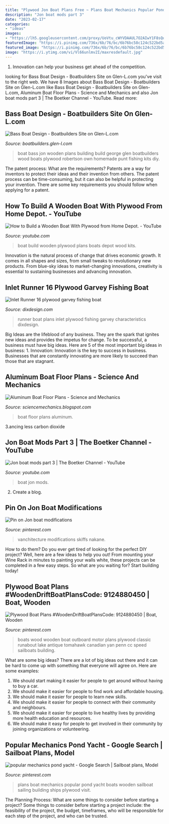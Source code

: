 ```yaml
---
title: "Plywood Jon Boat Plans Free ~ Plans Boat Mechanics Popular Pond Yacht Boats Wooden Sailboat Sailing Building Ships Plywood Visit"
description: "Jon boat mods part 3"
date: "2023-02-17"
categories:
- "ideas"
images:
- "https://lh5.googleusercontent.com/proxy/UoVtu_cWYVDAAUL7O2AIwY1F8sQow0vnJBdqu9rW7eQsvpVD4g5EhUh2vvb5JzYN-UAXLhIxj5C8o3MsxfcU4gUuHdEx8WeiER0B5Da5_AaH=w1200-h630-p-k-no-nu"
featuredImage: "https://i.pinimg.com/736x/6b/76/bc/6b76bc58c124c522bd5a604dee854c36.jpg"
featured_image: "https://i.pinimg.com/736x/6b/76/bc/6b76bc58c124c522bd5a604dee854c36.jpg"
image: "https://i.ytimg.com/vi/Vl66unlmv2I/maxresdefault.jpg"
---
```



1. Innovation can help your business get ahead of the competition.

	

		
looking for Bass Boat Design - Boatbuilders Site on Glen-L.com you've visit to the right web. We have 8 Images about Bass Boat Design - Boatbuilders Site on Glen-L.com like Bass Boat Design - Boatbuilders Site on Glen-L.com, Aluminum Boat Floor Plans - Science and Mechanics and also Jon boat mods part 3 | The Boetker Channel - YouTube. Read more:
		
    
## Bass Boat Design - Boatbuilders Site On Glen-L.com

<img loading=lazy src="http://boatbuilders.glen-l.com/wp-content/gallery/bass-boat-george-robertson-719/pic719b1.jpg" onerror="this.onerror=null;this.src='https://tse2.mm.bing.net/th?id=OIP.vqluzyU2ld5kWRDX58t7KAAAAA&amp;pid=15.1';" alt="Bass Boat Design - Boatbuilders Site on Glen-L.com">

_Source: boatbuilders.glen-l.com_

>boat bass jon wooden plans building build george glen boatbuilders wood boats plywood robertson own homemade punt fishing kits diy. 

	

The patent process: What are the requirements?
Patents are a way for inventors to protect their ideas and their invention from others. The patent process can be time-consuming, but it can also be helpful in protecting your invention. There are some key requirements you should follow when applying for a patent.

    
## How To Build A Wooden Boat With Plywood From Home Depot. - YouTube

<img loading=lazy src="https://i.ytimg.com/vi/Vl66unlmv2I/maxresdefault.jpg" onerror="this.onerror=null;this.src='https://tse4.mm.bing.net/th?id=OIP.8n2flj6LgVVGL2hbqS_BcgHaEK&amp;pid=15.1';" alt="How to Build a Wooden Boat With Plywood from Home Depot. - YouTube">

_Source: youtube.com_

>boat build wooden plywood plans boats depot wood kits. 

	

Innovation is the natural process of change that drives economic growth. It comes in all shapes and sizes, from small tweaks to revolutionary new products. From blue-sky ideas to market-changing innovations, creativity is essential to sustaining businesses and advancing innovation.

    
## Inlet Runner 16 Plywood Garvey Fishing Boat

<img loading=lazy src="http://www.dixdesign.com/IR16_agee10.JPG" onerror="this.onerror=null;this.src='https://tse1.mm.bing.net/th?id=OIP._GfNz74D8oMhylbmh0Ue7QHaFj&amp;pid=15.1';" alt="Inlet Runner 16 plywood garvey fishing boat">

_Source: dixdesign.com_

>runner boat plans inlet plywood fishing garvey characteristics dixdesign. 

	

Big Ideas are the lifeblood of any business. They are the spark that ignites new ideas and provides the impetus for change. To be successful, a business must have big ideas. Here are 5 of the most important big ideas in business: 1. Innovation: Innovation is the key to success in business. Businesses that are constantly innovating are more likely to succeed than those that are stagnant. 
    
## Aluminum Boat Floor Plans - Science And Mechanics

<img loading=lazy src="https://lh5.googleusercontent.com/proxy/UoVtu_cWYVDAAUL7O2AIwY1F8sQow0vnJBdqu9rW7eQsvpVD4g5EhUh2vvb5JzYN-UAXLhIxj5C8o3MsxfcU4gUuHdEx8WeiER0B5Da5_AaH=w1200-h630-p-k-no-nu" onerror="this.onerror=null;this.src='https://tse1.mm.bing.net/th?id=OIP.RgeCCvWHvz8cqo6-7hUuHgHaEF&amp;pid=15.1';" alt="Aluminum Boat Floor Plans - Science and Mechanics">

_Source: sciencemechanics.blogspot.com_

>boat floor plans aluminum. 

	

3.ancing less carbon dioxide 

    
## Jon Boat Mods Part 3 | The Boetker Channel - YouTube

<img loading=lazy src="https://i.ytimg.com/vi/7Al-q8VFBw0/maxresdefault.jpg" onerror="this.onerror=null;this.src='https://tse2.mm.bing.net/th?id=OIP.-5FrTcETUsfOsIBLv6uiRwHaEK&amp;pid=15.1';" alt="Jon boat mods part 3 | The Boetker Channel - YouTube">

_Source: youtube.com_

>boat jon mods. 

	

2. Create a blog.

    
## Pin On Jon Boat Modifications

<img loading=lazy src="https://i.pinimg.com/originals/3b/e4/37/3be43702b52c25c3efc4e7ebac1f5374.jpg" onerror="this.onerror=null;this.src='https://tse2.mm.bing.net/th?id=OIP.hy005aSI4kaR9p1h-7sdRQHaNI&amp;pid=15.1';" alt="Pin on Jon boat modifications">

_Source: pinterest.com_

>vanchitecture modifications skiffs nakane. 

	

How to do them?
Do you ever get tired of looking for the perfect DIY project? Well, here are a few ideas to help you out! From mounting your Wine Rack in minutes to painting your walls white, these projects can be completed in a few easy steps. So what are you waiting for? Start building today!

    
## Plywood Boat Plans #WoodenDriftBoatPlansCode: 9124880450 | Boat, Wooden

<img loading=lazy src="https://i.pinimg.com/736x/6b/76/bc/6b76bc58c124c522bd5a604dee854c36.jpg" onerror="this.onerror=null;this.src='https://tse2.mm.bing.net/th?id=OIP.pLZzoDiF-ThN1KuFkWCqtQAAAA&amp;pid=15.1';" alt="Plywood Boat Plans #WoodenDriftBoatPlansCode: 9124880450 | Boat, Wooden">

_Source: pinterest.com_

>boats wood wooden boat outboard motor plans plywood classic runabout lake antique tomahawk canadian yan penn cc speed sailboats building. 

	

What are some big ideas?
There are a lot of big ideas out there and it can be hard to come up with something that everyone will agree on. Here are some examples:
1. We should start making it easier for people to get around without having to buy a car.
2. We should make it easier for people to find work and affordable housing.
3. We should make it easier for people to learn new skills.
4. We should make it easier for people to connect with their community and neighbours.
5. We should make it easier for people to live healthy lives by providing more health education and resources.
6. We should make it easy for people to get involved in their community by joining organizations or volunteering.

    
## Popular Mechanics Pond Yacht - Google Search | Sailboat Plans, Model

<img loading=lazy src="https://i.pinimg.com/736x/b9/0e/e7/b90ee73032f7efeac1d81a631f3bbb7e.jpg" onerror="this.onerror=null;this.src='https://tse2.mm.bing.net/th?id=OIP.h60nBgVgmVQ-SsnUABbYqgAAAA&amp;pid=15.1';" alt="popular mechanics pond yacht - Google Search | Sailboat plans, Model">

_Source: pinterest.com_

>plans boat mechanics popular pond yacht boats wooden sailboat sailing building ships plywood visit. 

	

The Planning Process: What are some things to consider before starting a project?
Some things to consider before starting a project include: the feasibility of the project, the budget, timeframes, who will be responsible for each step of the project, and who can be trusted.

